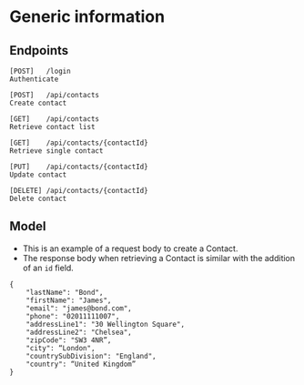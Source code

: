 # Generic information

## Endpoints
```
[POST]   /login
Authenticate

[POST]   /api/contacts
Create contact

[GET]    /api/contacts
Retrieve contact list

[GET]    /api/contacts/{contactId}
Retrieve single contact

[PUT]    /api/contacts/{contactId}
Update contact

[DELETE] /api/contacts/{contactId}
Delete contact
```

## Model
- This is an example of a request body to create a Contact.
- The response body when retrieving a Contact is similar with the addition of an `id` field.

```
{
    "lastName": "Bond",
    "firstName": "James",
    "email": "james@bond.com",
    "phone": "02011111007",
    "addressLine1": "30 Wellington Square",
    "addressLine2": "Chelsea",
    "zipCode": "SW3 4NR”,
    "city": “London",
    "countrySubDivision": "England",
    "country": “United Kingdom”
}
```
